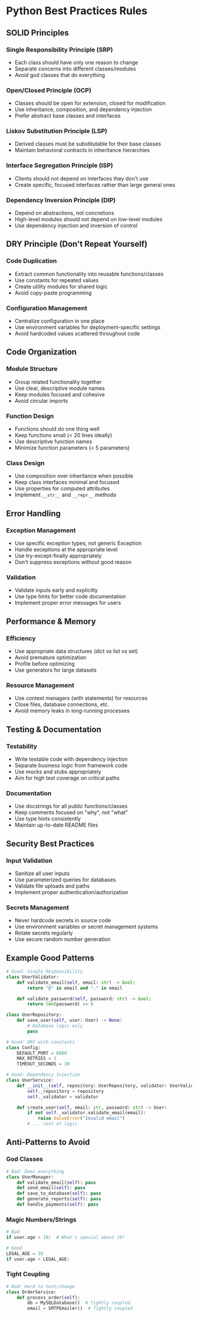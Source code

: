 # Python Best Practices Rules

## SOLID Principles

### Single Responsibility Principle (SRP)
- Each class should have only one reason to change
- Separate concerns into different classes/modules
- Avoid god classes that do everything

### Open/Closed Principle (OCP)
- Classes should be open for extension, closed for modification
- Use inheritance, composition, and dependency injection
- Prefer abstract base classes and interfaces

### Liskov Substitution Principle (LSP)
- Derived classes must be substitutable for their base classes
- Maintain behavioral contracts in inheritance hierarchies

### Interface Segregation Principle (ISP)
- Clients should not depend on interfaces they don't use
- Create specific, focused interfaces rather than large general ones

### Dependency Inversion Principle (DIP)
- Depend on abstractions, not concretions
- High-level modules should not depend on low-level modules
- Use dependency injection and inversion of control

## DRY Principle (Don't Repeat Yourself)

### Code Duplication
- Extract common functionality into reusable functions/classes
- Use constants for repeated values
- Create utility modules for shared logic
- Avoid copy-paste programming

### Configuration Management
- Centralize configuration in one place
- Use environment variables for deployment-specific settings
- Avoid hardcoded values scattered throughout code

## Code Organization

### Module Structure
- Group related functionality together
- Use clear, descriptive module names
- Keep modules focused and cohesive
- Avoid circular imports

### Function Design
- Functions should do one thing well
- Keep functions small (< 20 lines ideally)
- Use descriptive function names
- Minimize function parameters (< 5 parameters)

### Class Design
- Use composition over inheritance when possible
- Keep class interfaces minimal and focused
- Use properties for computed attributes
- Implement `__str__` and `__repr__` methods

## Error Handling

### Exception Management
- Use specific exception types, not generic Exception
- Handle exceptions at the appropriate level
- Use try-except-finally appropriately
- Don't suppress exceptions without good reason

### Validation
- Validate inputs early and explicitly
- Use type hints for better code documentation
- Implement proper error messages for users

## Performance & Memory

### Efficiency
- Use appropriate data structures (dict vs list vs set)
- Avoid premature optimization
- Profile before optimizing
- Use generators for large datasets

### Resource Management
- Use context managers (with statements) for resources
- Close files, database connections, etc.
- Avoid memory leaks in long-running processes

## Testing & Documentation

### Testability
- Write testable code with dependency injection
- Separate business logic from framework code
- Use mocks and stubs appropriately
- Aim for high test coverage on critical paths

### Documentation
- Use docstrings for all public functions/classes
- Keep comments focused on "why", not "what"
- Use type hints consistently
- Maintain up-to-date README files

## Security Best Practices

### Input Validation
- Sanitize all user inputs
- Use parameterized queries for databases
- Validate file uploads and paths
- Implement proper authentication/authorization

### Secrets Management
- Never hardcode secrets in source code
- Use environment variables or secret management systems
- Rotate secrets regularly
- Use secure random number generation

## Example Good Patterns

```python
# Good: Single Responsibility
class UserValidator:
    def validate_email(self, email: str) -> bool:
        return "@" in email and "." in email

    def validate_password(self, password: str) -> bool:
        return len(password) >= 8

class UserRepository:
    def save_user(self, user: User) -> None:
        # Database logic only
        pass

# Good: DRY with constants
class Config:
    DEFAULT_PORT = 8080
    MAX_RETRIES = 3
    TIMEOUT_SECONDS = 30

# Good: Dependency Injection
class UserService:
    def __init__(self, repository: UserRepository, validator: UserValidator):
        self._repository = repository
        self._validator = validator

    def create_user(self, email: str, password: str) -> User:
        if not self._validator.validate_email(email):
            raise ValueError("Invalid email")
        # ... rest of logic
```

## Anti-Patterns to Avoid

### God Classes
```python
# Bad: Does everything
class UserManager:
    def validate_email(self): pass
    def send_email(self): pass
    def save_to_database(self): pass
    def generate_reports(self): pass
    def handle_payments(self): pass
```

### Magic Numbers/Strings
```python
# Bad
if user.age > 18:  # What's special about 18?

# Good
LEGAL_AGE = 18
if user.age > LEGAL_AGE:
```

### Tight Coupling
```python
# Bad: Hard to test/change
class OrderService:
    def process_order(self):
        db = MySQLDatabase()  # Tightly coupled
        email = SMTPEmailer()  # Tightly coupled
```
